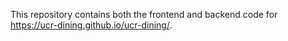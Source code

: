 This repository contains both the frontend and backend code for https://ucr-dining.github.io/ucr-dining/.
